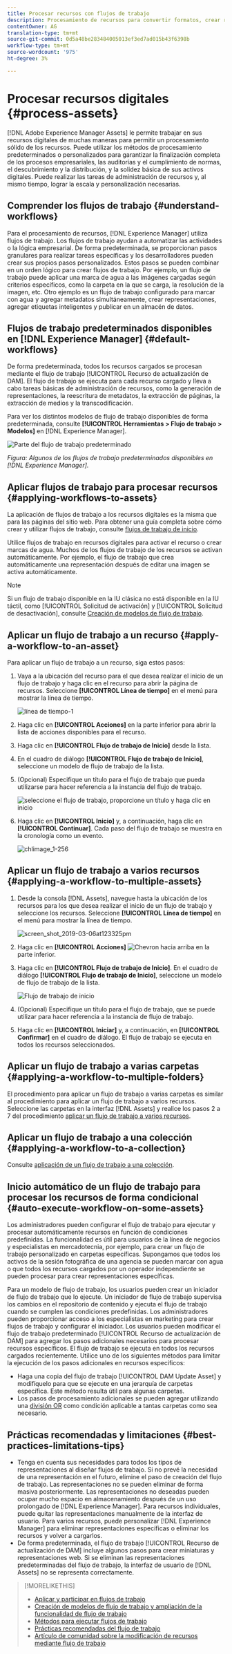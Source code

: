 ```yaml
---
title: Procesar recursos con flujos de trabajo
description: Procesamiento de recursos para convertir formatos, crear representaciones, administrar recursos, validar recursos y ejecutar flujos de trabajo.
contentOwner: AG
translation-type: tm+mt
source-git-commit: 0d5a48be283484005013ef3ed7ad015b43f6398b
workflow-type: tm+mt
source-wordcount: '975'
ht-degree: 3%

---
```



# Procesar recursos digitales {#process-assets}

[!DNL Adobe Experience Manager Assets] le permite trabajar en sus recursos digitales de muchas maneras para permitir un procesamiento sólido de los recursos. Puede utilizar los métodos de procesamiento predeterminados o personalizados para garantizar la finalización completa de los procesos empresariales, las auditorías y el cumplimiento de normas, el descubrimiento y la distribución, y la solidez básica de sus activos digitales. Puede realizar las tareas de administración de recursos y, al mismo tiempo, lograr la escala y personalización necesarias.

## Comprender los flujos de trabajo {#understand-workflows}

Para el procesamiento de recursos, [!DNL Experience Manager] utiliza flujos de trabajo. Los flujos de trabajo ayudan a automatizar las actividades o la lógica empresarial. De forma predeterminada, se proporcionan pasos granulares para realizar tareas específicas y los desarrolladores pueden crear sus propios pasos personalizados. Estos pasos se pueden combinar en un orden lógico para crear flujos de trabajo. Por ejemplo, un flujo de trabajo puede aplicar una marca de agua a las imágenes cargadas según criterios específicos, como la carpeta en la que se carga, la resolución de la imagen, etc. Otro ejemplo es un flujo de trabajo configurado para marcar con agua y agregar metadatos simultáneamente, crear representaciones, agregar etiquetas inteligentes y publicar en un almacén de datos.

## Flujos de trabajo predeterminados disponibles en [!DNL Experience Manager] {#default-workflows}

De forma predeterminada, todos los recursos cargados se procesan mediante el flujo de trabajo [!UICONTROL Recurso de actualización de DAM]. El flujo de trabajo se ejecuta para cada recurso cargado y lleva a cabo tareas básicas de administración de recursos, como la generación de representaciones, la reescritura de metadatos, la extracción de páginas, la extracción de medios y la transcodificación.

Para ver los distintos modelos de flujo de trabajo disponibles de forma predeterminada, consulte **[!UICONTROL Herramientas > Flujo de trabajo > Modelos]** en [!DNL Experience Manager].

![Parte del flujo de trabajo predeterminado](assets/aem-default-workflows.png)

*Figura: Algunos de los flujos de trabajo predeterminados disponibles en  [!DNL Experience Manager].*

## Aplicar flujos de trabajo para procesar recursos {#applying-workflows-to-assets}

La aplicación de flujos de trabajo a los recursos digitales es la misma que para las páginas del sitio web. Para obtener una guía completa sobre cómo crear y utilizar flujos de trabajo, consulte [flujos de trabajo de inicio](/help/sites-authoring/workflows-participating.md).

Utilice flujos de trabajo en recursos digitales para activar el recurso o crear marcas de agua. Muchos de los flujos de trabajo de los recursos se activan automáticamente. Por ejemplo, el flujo de trabajo que crea automáticamente una representación después de editar una imagen se activa automáticamente.

>[!NOTE]
>
>Si un flujo de trabajo disponible en la IU clásica no está disponible en la IU táctil, como [!UICONTROL Solicitud de activación] y [!UICONTROL Solicitud de desactivación], consulte [Creación de modelos de flujo de trabajo](/help/sites-developing/workflows-models.md#classic2touchui).

## Aplicar un flujo de trabajo a un recurso {#apply-a-workflow-to-an-asset}

<!-- 
TBD: Add animated GIF for these steps instead of all these screenshots.
-->
Para aplicar un flujo de trabajo a un recurso, siga estos pasos:

1. Vaya a la ubicación del recurso para el que desea realizar el inicio de un flujo de trabajo y haga clic en el recurso para abrir la página de recursos. Seleccione **[!UICONTROL Línea de tiempo]** en el menú para mostrar la línea de tiempo.

   ![línea de tiempo-1](assets/timeline.png)

1. Haga clic en **[!UICONTROL Acciones]** en la parte inferior para abrir la lista de acciones disponibles para el recurso.

1. Haga clic en **[!UICONTROL Flujo de trabajo de Inicio]** desde la lista.

1. En el cuadro de diálogo **[!UICONTROL Flujo de trabajo de Inicio]**, seleccione un modelo de flujo de trabajo de la lista.

1. (Opcional) Especifique un título para el flujo de trabajo que pueda utilizarse para hacer referencia a la instancia del flujo de trabajo.

   ![seleccione el flujo de trabajo, proporcione un título y haga clic en inicio](assets/start-workflow.png)

1. Haga clic en **[!UICONTROL Inicio]** y, a continuación, haga clic en **[!UICONTROL Continuar]**. Cada paso del flujo de trabajo se muestra en la cronología como un evento.

   ![chlimage_1-256](assets/chlimage_1-52.png)

## Aplicar un flujo de trabajo a varios recursos {#applying-a-workflow-to-multiple-assets}

1. Desde la consola [!DNL Assets], navegue hasta la ubicación de los recursos para los que desea realizar el inicio de un flujo de trabajo y seleccione los recursos. Seleccione **[!UICONTROL Línea de tiempo]** en el menú para mostrar la línea de tiempo.

   ![screen_shot_2019-03-06at123325pm](assets/chlimage_1-136.png)

1. Haga clic en **[!UICONTROL Acciones]** ![Chevron hacia arriba](assets/do-not-localize/chevron-up-icon.png) en la parte inferior.
1. Haga clic en **[!UICONTROL Flujo de trabajo de Inicio]**. En el cuadro de diálogo **[!UICONTROL Flujo de trabajo de Inicio]**, seleccione un modelo de flujo de trabajo de la lista.

   ![Flujo de trabajo de inicio](assets/start-workflow.png)

1. (Opcional) Especifique un título para el flujo de trabajo, que se puede utilizar para hacer referencia a la instancia de flujo de trabajo.
1. Haga clic en **[!UICONTROL Iniciar]** y, a continuación, en **[!UICONTROL Confirmar]** en el cuadro de diálogo. El flujo de trabajo se ejecuta en todos los recursos seleccionados.

## Aplicar un flujo de trabajo a varias carpetas {#applying-a-workflow-to-multiple-folders}

El procedimiento para aplicar un flujo de trabajo a varias carpetas es similar al procedimiento para aplicar un flujo de trabajo a varios recursos. Seleccione las carpetas en la interfaz [!DNL Assets] y realice los pasos 2 a 7 del procedimiento [aplicar un flujo de trabajo a varios recursos](/help/assets/assets-workflow.md#applying-a-workflow-to-multiple-assets).

## Aplicar un flujo de trabajo a una colección {#applying-a-workflow-to-a-collection}

Consulte [aplicación de un flujo de trabajo a una colección](/help/assets/manage-collections.md#running-a-workflow-on-a-collection).

## Inicio automático de un flujo de trabajo para procesar los recursos de forma condicional {#auto-execute-workflow-on-some-assets}

Los administradores pueden configurar el flujo de trabajo para ejecutar y procesar automáticamente recursos en función de condiciones predefinidas. La funcionalidad es útil para usuarios de la línea de negocios y especialistas en mercadotecnia, por ejemplo, para crear un flujo de trabajo personalizado en carpetas específicas. Supongamos que todos los activos de la sesión fotográfica de una agencia se pueden marcar con agua o que todos los recursos cargados por un operador independiente se pueden procesar para crear representaciones específicas.

Para un modelo de flujo de trabajo, los usuarios pueden crear un iniciador de flujo de trabajo que lo ejecute. Un iniciador de flujo de trabajo supervisa los cambios en el repositorio de contenido y ejecuta el flujo de trabajo cuando se cumplen las condiciones predefinidas. Los administradores pueden proporcionar acceso a los especialistas en marketing para crear flujos de trabajo y configurar el iniciador. Los usuarios pueden modificar el flujo de trabajo predeterminado [!UICONTROL Recurso de actualización de DAM] para agregar los pasos adicionales necesarios para procesar recursos específicos. El flujo de trabajo se ejecuta en todos los recursos cargados recientemente. Utilice uno de los siguientes métodos para limitar la ejecución de los pasos adicionales en recursos específicos:

* Haga una copia del flujo de trabajo [!UICONTROL DAM Update Asset] y modifíquelo para que se ejecute en una jerarquía de carpetas específica. Este método resulta útil para algunas carpetas.
* Los pasos de procesamiento adicionales se pueden agregar utilizando una [división OR](/help/sites-developing/workflows-step-ref.md#or-split) como condición aplicable a tantas carpetas como sea necesario.

## Prácticas recomendadas y limitaciones {#best-practices-limitations-tips}

* Tenga en cuenta sus necesidades para todos los tipos de representaciones al diseñar flujos de trabajo. Si no prevé la necesidad de una representación en el futuro, elimine el paso de creación del flujo de trabajo. Las representaciones no se pueden eliminar de forma masiva posteriormente. Las representaciones no deseadas pueden ocupar mucho espacio en almacenamiento después de un uso prolongado de [!DNL Experience Manager]. Para recursos individuales, puede quitar las representaciones manualmente de la interfaz de usuario. Para varios recursos, puede personalizar [!DNL Experience Manager] para eliminar representaciones específicas o eliminar los recursos y volver a cargarlos.
* De forma predeterminada, el flujo de trabajo [!UICONTROL Recurso de actualización de DAM] incluye algunos pasos para crear miniaturas y representaciones web. Si se eliminan las representaciones predeterminadas del flujo de trabajo, la interfaz de usuario de [!DNL Assets] no se representa correctamente.

>[!MORELIKETHIS]
>
>* [Aplicar y participar en flujos de trabajo](/help/sites-authoring/workflows.md)
>* [Creación de modelos de flujo de trabajo y ampliación de la funcionalidad de flujo de trabajo](/help/sites-developing/workflows.md)
>* [Métodos para ejecutar flujos de trabajo](/help/sites-administering/workflows-starting.md)
>* [Prácticas recomendadas del flujo de trabajo](/help/sites-developing/workflows-best-practices.md)
>* [Artículo de comunidad sobre la modificación de recursos mediante flujo de trabajo](https://helpx.adobe.com/experience-manager/using/modify_asset_workflow.html)

